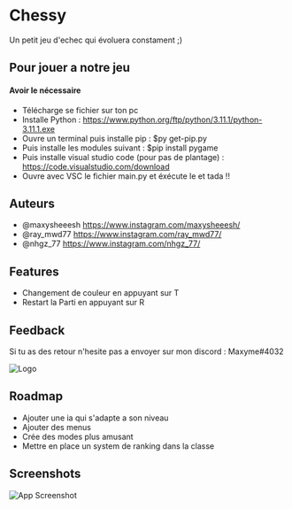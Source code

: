 
# Chessy

Un petit jeu d'echec qui évoluera constament ;)


## Pour jouer a notre jeu

#### Avoir le nécessaire
* Télécharge se fichier sur ton pc 
* Installe Python : https://www.python.org/ftp/python/3.11.1/python-3.11.1.exe
* Ouvre un terminal puis installe pip : $py get-pip.py
* Puis installe les modules suivant : $pip install pygame
* Puis installe visual studio code (pour pas de plantage) : https://code.visualstudio.com/download
* Ouvre avec VSC le fichier main.py et éxécute le et tada !!





## Auteurs

- @maxysheeesh https://www.instagram.com/maxysheeesh/
- @ray_mwd77 https://www.instagram.com/ray_mwd77/
- @nhgz_77 https://www.instagram.com/nhgz_77/



## Features

- Changement de couleur en appuyant sur T
- Restart la Parti en appuyant sur R



## Feedback

Si tu as des retour n'hesite pas a envoyer sur mon discord : Maxyme#4032


![Logo](https://image.noelshack.com/fichiers/2022/50/1/1670883596-black-international-chess-day-instagram-post-1.png)


## Roadmap

- Ajouter une ia qui s'adapte a son niveau 
- Ajouter des menus
- Crée des modes plus amusant 
- Mettre en place un system de ranking dans la classe


## Screenshots

![App Screenshot](https://image.noelshack.com/fichiers/2022/50/1/1670883767-image-2022-12-12-232247235.png)

